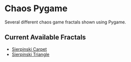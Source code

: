 # Chaos Pygame
Several different chaos game fractals shown using Pygame.

## Current Available Fractals
- [Sierpinski Carpet](https://github.com/las-r/chaos-pygame/blob/main/sierpinski-carpet.py)
- [Sierpinski Triangle](https://github.com/las-r/chaos-pygame/blob/main/sierpinski-triangle.py)
